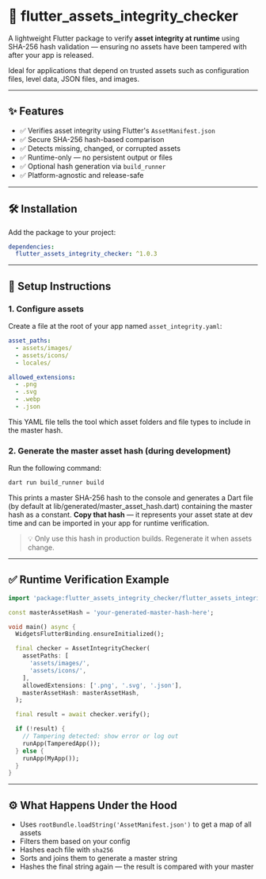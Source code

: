 # 🔐 flutter\_assets\_integrity\_checker

A lightweight Flutter package to verify **asset integrity at runtime** using SHA-256 hash validation — ensuring no assets have been tampered with after your app is released.

Ideal for applications that depend on trusted assets such as configuration files, level data, JSON files, and images.

---

## ✨ Features

* ✅ Verifies asset integrity using Flutter's `AssetManifest.json`
* ✅ Secure SHA-256 hash-based comparison
* ✅ Detects missing, changed, or corrupted assets
* ✅ Runtime-only — no persistent output or files
* ✅ Optional hash generation via `build_runner`
* ✅ Platform-agnostic and release-safe

---

## 🛠 Installation

Add the package to your project:

```yaml
dependencies:
  flutter_assets_integrity_checker: ^1.0.3
```

---

## 📁 Setup Instructions

### 1. Configure assets

Create a file at the root of your app named `asset_integrity.yaml`:

```yaml
asset_paths:
  - assets/images/
  - assets/icons/
  - locales/

allowed_extensions:
  - .png
  - .svg
  - .webp
  - .json
```

This YAML file tells the tool which asset folders and file types to include in the master hash.

### 2. Generate the master asset hash (during development)

Run the following command:

```bash
dart run build_runner build
```

This prints a master SHA-256 hash to the console and generates a Dart file (by default at lib/generated/master_asset_hash.dart) containing the master hash as a constant. **Copy that hash** — it represents your asset state at dev time and can be imported in your app for runtime verification.

> 💡 Only use this hash in production builds. Regenerate it when assets change.

---

## ✅ Runtime Verification Example

```dart
import 'package:flutter_assets_integrity_checker/flutter_assets_integrity_checker.dart';

const masterAssetHash = 'your-generated-master-hash-here';

void main() async {
  WidgetsFlutterBinding.ensureInitialized();

  final checker = AssetIntegrityChecker(
    assetPaths: [
      'assets/images/',
      'assets/icons/',
    ],
    allowedExtensions: ['.png', '.svg', '.json'],
    masterAssetHash: masterAssetHash,
  );

  final result = await checker.verify();

  if (!result) {
    // Tampering detected: show error or log out
    runApp(TamperedApp());
  } else {
    runApp(MyApp());
  }
}
```

---

## ⚙️ What Happens Under the Hood

* Uses `rootBundle.loadString('AssetManifest.json')` to get a map of all assets
* Filters them based on your config
* Hashes each file with `sha256`
* Sorts and joins them to generate a master string
* Hashes the final string again — the result is compared with your master

